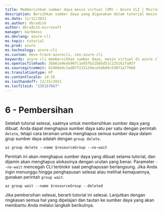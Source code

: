 ```yaml
---
title: Membersihkan sumber daya mesin virtual (VM) – Azure CLI | Microsoft Docs
description: Bersihkan sumber daya yang digunakan dalam tutorial mesin virtual.
ms.date: 11/12/2021
ms.author: dbradish
author: dbradish-microsoft
manager: barbkess
ms.devlang: azure-cli
ms.topic: tutorial
ms.prod: azure
ms.technology: azure-cli
ms.custom: devx-track-azurecli, seo-azure-cli
keywords: azure cli membersihkan sumber daya, mesin virtual di azure cli
ms.openlocfilehash: 3bb61e9ede907c1e95fb21b85d51c225161fa957
ms.sourcegitcommit: 62469e9c1ad07f215129ece5db89c530f1a77968
ms.translationtype: HT
ms.contentlocale: id-ID
ms.lasthandoff: 12/15/2021
ms.locfileid: "135157667"
---
```

# <a name="6---cleanup"></a>6 - Pembersihan

Setelah tutorial selesai, saatnya untuk membersihkan sumber daya yang dibuat. Anda dapat menghapus sumber daya satu per satu dengan perintah `delete`, tetapi cara teraman untuk menghapus semua sumber daya dalam grup sumber daya adalah dengan `group delete`.

```azurecli-interactive
az group delete --name $resourceGroup --no-wait
```

Perintah ini akan menghapus sumber daya yang dibuat selama tutorial, dan dijamin akan menghapus alokasinya dengan urutan yang benar. Parameter `--no-wait` mencegah CLI terblokir saat penghapusan berlangsung. Jika Anda ingin menunggu hingga penghapusan selesai atau melihat kemajuannya, gunakan perintah `group wait`.

```azurecli-interactive
az group wait --name $resourceGroup --deleted
```

Jika pembersihan selesai, berarti tutorial ini selesai. Lanjutkan dengan ringkasan semua hal yang dipelajari dan tautan ke sumber daya yang akan membantu Anda melalui langkah berikutnya.
